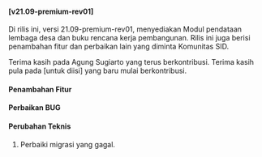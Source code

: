 #### [v21.09-premium-rev01]

Di rilis ini, versi 21.09-premium-rev01, menyediakan Modul pendataan lembaga desa dan buku rencana kerja pembangunan. Rilis ini juga berisi penambahan fitur dan perbaikan lain yang diminta Komunitas SID.

Terima kasih pada Agung Sugiarto yang terus berkontribusi. Terima kasih pula pada [untuk diisi] yang baru mulai berkontribusi.

#### Penambahan Fitur


#### Perbaikan BUG


#### Perubahan Teknis
1. Perbaiki migrasi yang gagal.
